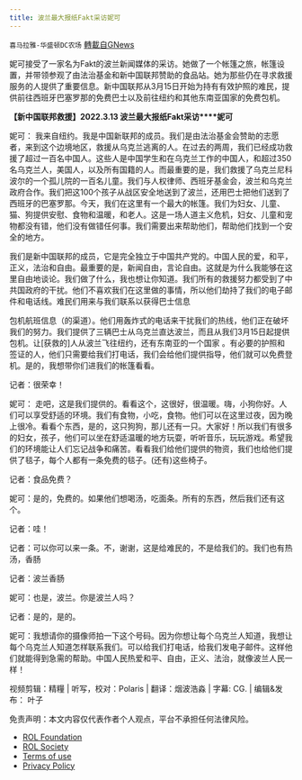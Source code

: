 ```yaml
---
title: 波兰最大报纸Fakt采访妮可
---
```

`喜马拉雅-华盛顿DC农场` [轉載自GNews](https://gnews.org/zh-hans/2165787/)

妮可接受了一家名为Fakt的波兰新闻媒体的采访。她做了一个帐篷之旅，帐篷设置，并带领参观了由法治基金和新中国联邦赞助的食品站。她为那些仍在寻求救援服务的人提供了重要信息。新中国联邦从3月15日开始为持有有效护照的难民，提供前往西班牙巴塞罗那的免费巴士以及前往纽约和其他东南亚国家的免费包机。

**【新中国联邦救援】****2022.3.13 ****波兰最大报纸****Fakt****采访****妮可**

妮可： 我来自纽约。我是中国新联邦的成员。我们是由法治基金会赞助的志愿者，来到这个边境地区，救援从乌克兰逃离的人。在过去的两周，我们已经成功救援了超过一百名中国人。这些人是中国学生和在乌克兰工作的中国人，和超过350名乌克兰人，美国人，以及所有国籍的人。而最重要的是，我们救援了乌克兰尼科波尔的一个孤儿院的一百名儿童。我们与人权律师、西班牙基金会，波兰和乌克兰政府合作。我们把这100个孩子从战区安全地送到了波兰，还用巴士把他们送到了西班牙的巴塞罗那。今天，我们在这里有一个最大的帐篷。我们为妇女、儿童、猫、狗提供安慰、食物和温暖，和老人。这是一场人道主义危机，妇女、儿童和宠物都没有错，他们没有做错任何事。我们需要出来帮助他们，帮助他们找到一个安全的地方。

我们是新中国联邦的成员，它是完全独立于中国共产党的。中国人民的爱，和平，正义，法治和自由。最重要的是，新闻自由，言论自由。这就是为什么我能够在这里自由地谈论。我们做了什么，我也想让你知道。我们所有的救援努力都受到了中共国政府的干扰。他们不喜欢我们在这里做的事情，所以他们劫持了我们的电子邮件和电话线。难民们用来与我们联系以获得巴士信息

包机航班信息（的渠道）。他们用轰炸式的电话来干扰我们的热线，他们正在破坏我们的努力。我们提供了三辆巴士从乌克兰直达波兰，而且从我们3月15日起提供包机。让[获救的]人从波兰飞往纽约，还有东南亚的一个国家 。有必要的护照和签证的人，他们只需要给我们打电话，我们会给他们提供指导，他们就可以免费登机。是的，我想带你们进我们的帐篷看看。

记者：很荣幸！

妮可： 走吧，这是我们提供的。看看这个，这很好，很温暖。嗨，小狗你好。人们可以享受舒适的环境。我们有食物，小吃，食物。他们可以在这里过夜，因为晚上很冷。看看个东西，是的，这只狗狗，那儿还有一只。大家好！所以我们有很多的妇女，孩子，他们可以坐在舒适温暖的地方玩耍，听听音乐，玩玩游戏。希望我们的环境能让人们忘记战争和痛苦。看看我们给他们提供的物资，我们也给他们提供了毯子，每个人都有一条免费的毯子。(还有)这些椅子。

记者：食品免费？

妮可：是的，免费的。如果他们想喝汤，吃面条。所有的东西，然后我们还有这个。

记者：哇！

记者：可以你可以来一条。不，谢谢，这是给难民的，不是给我们的。我们也有热汤，香肠

记者：波兰香肠

妮可：也是，波兰。你是波兰人吗？

记者：是的，是的。

妮可：我想请你的摄像师拍一下这个号码。因为你想让每个乌克兰人知道，我想让每个乌克兰人知道怎样联系我们。可以给我们打电话，给我们发电子邮件。这样他们就能得到急需的帮助。中国人民热爱和平、自由，正义、法治，就像波兰人民一样！

视频剪辑：精糧 | 听写，校对：Polaris | 翻译：烟波浩淼 | 字幕: CG. | 编辑&发布： 叶子

 

免责声明：本文内容仅代表作者个人观点，平台不承担任何法律风险。

- [ROL Foundation](https://rolfoundation.org/)
- [ROL Society](https://rolsociety.org/)
- [Terms of use](https://gnews.org/terms-of-use-3/)
- [Privacy Policy](https://gnews.org/privacy-policy/)
